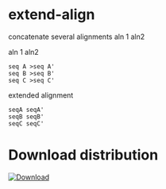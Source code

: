 extend-align
============

  concatenate several alignments aln 1 aln2 

aln 1 aln2

    seq A >seq A'
    seq B >seq B'
    seq C >seq C'

extended alignment

    seqA seqA'
    seqB seqB'
    seqC seqC'
    
Download distribution
=====================

[ ![Download](https://api.bintray.com/packages/bneron/generic/extend-align/images/download.png) ](https://bintray.com/bneron/generic/extend-align/_latestVersion)
